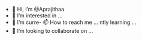 - 👋 Hi, I’m @Aprajithaa
- 👀 I’m interested in ...
- 🌱 I’m curre- 📫 How to reach me ...
ntly learning ...
- 💞️ I’m looking to collaborate on ...

<!---
Aprajithaa/Aprajithaa is a ✨ special ✨ repository because its `README.md` (this file) appears on your GitHub profile.
You can click the Preview link to take a look at your changes.
--->
